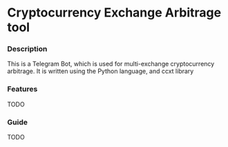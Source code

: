 # Cryptocurrency Exchange Arbitrage tool
### Description
This is a Telegram Bot, which is used for multi-exchange cryptocurrency arbitrage.  It is written using the Python language, and ccxt library
### Features
TODO
### Guide
TODO
